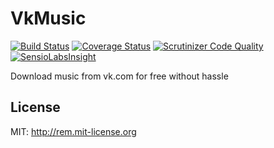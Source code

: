 VkMusic
=========
[![Build Status](https://travis-ci.org/teslitsky/vkmusic.svg?branch=master)](https://travis-ci.org/teslitsky/vkmusic) 
[![Coverage Status](https://img.shields.io/coveralls/teslitsky/vkmusic.svg)](https://coveralls.io/r/teslitsky/vkmusic)
[![Scrutinizer Code Quality](https://img.shields.io/scrutinizer/g/teslitsky/vkmusic.svg)](https://scrutinizer-ci.com/g/teslitsky/vkmusic/?branch=master)
[![SensioLabsInsight](https://insight.sensiolabs.com/projects/2d9482b8-8979-4380-92e0-a7b190fc6fa0/mini.png)](https://insight.sensiolabs.com/projects/2d9482b8-8979-4380-92e0-a7b190fc6fa0)

Download music from vk.com for free without hassle

License
-------
MIT: http://rem.mit-license.org
